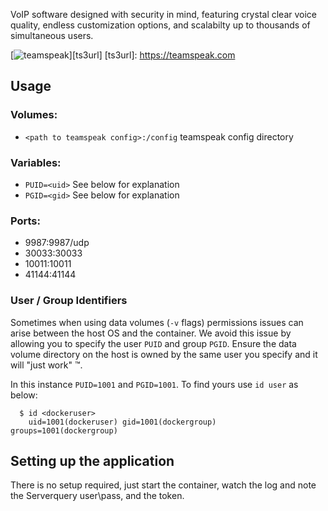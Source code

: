 VoIP software designed with security in mind, featuring crystal clear voice quality, endless customization options, and scalabilty up to thousands of simultaneous users.

[![teamspeak](http://teamspeak.com/assets/images/logos/teamspeak.png)][ts3url]
[ts3url]: https://teamspeak.com

## Usage

### Volumes:
* `<path to teamspeak config>:/config` teamspeak config directory

### Variables:
* `PUID=<uid>` See below for explanation
* `PGID=<gid>` See below for explanation

### Ports:
* 9987:9987/udp
* 30033:30033
* 10011:10011
* 41144:41144

### User / Group Identifiers

Sometimes when using data volumes (`-v` flags) permissions issues can arise between the host OS and the container. We avoid this issue by allowing you to specify the user `PUID` and group `PGID`. Ensure the data volume directory on the host is owned by the same user you specify and it will "just work" ™.

In this instance `PUID=1001` and `PGID=1001`. To find yours use `id user` as below:

```
  $ id <dockeruser>
    uid=1001(dockeruser) gid=1001(dockergroup) groups=1001(dockergroup)
```

## Setting up the application

There is no setup required, just start the container, watch the log and note the Serverquery user\pass, and the token.
